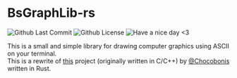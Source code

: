 # BsGraphLib-rs
![Github Last Commit](https://img.shields.io/github/last-commit/ClaraCF/BsGraphLib-rs?style=flat-square)
![Github License](https://img.shields.io/github/license/ClaraCF/BsGraphLib-rs?style=flat-square)
![Have a nice day <3](https://img.shields.io/badge/Hey~-Have%20a%20nice%20day%20%E2%99%A5-blueviolet?style=flat-square)

This is a small and simple library for drawing computer graphics using ASCII on your terminal.  
This is a rewrite of [this](https://github.com/Chocobonis/Bs-Graph-lib) project (originally written in C/C++) by [@Chocobonis](https://github.com/Chocobonis) written in Rust.  
